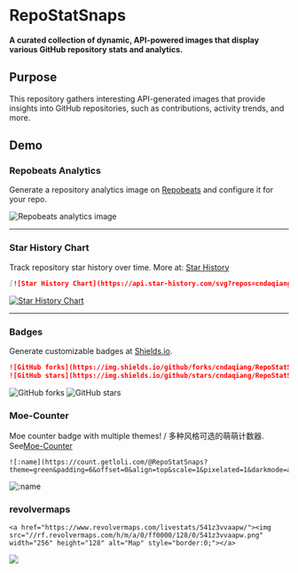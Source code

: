 # RepoStatSnaps

**A curated collection of dynamic, API-powered images that display various GitHub repository stats and analytics.**

## Purpose

This repository gathers interesting API-generated images that provide insights into GitHub repositories, such as contributions, activity trends, and more.

## Demo

### Repobeats Analytics
Generate a repository analytics image on [Repobeats](https://repobeats.axiom.co) and configure it for your repo.

![Repobeats analytics image](https://repobeats.axiom.co/api/embed/1d15ad6561a8059b38579d1cd07237571c884913.svg "Repobeats analytics image")

---

### Star History Chart
Track repository star history over time. More at: [Star History](https://api.star-history.com)

```markdown
[![Star History Chart](https://api.star-history.com/svg?repos=cndaqiang/RepoStatSnaps&type=Date)](https://star-history.com/#cndaqiang/RepoStatSnaps&Date)
```

[![Star History Chart](https://api.star-history.com/svg?repos=cndaqiang/RepoStatSnaps&type=Date)](https://star-history.com/#cndaqiang/RepoStatSnaps&Date)

---

### Badges
Generate customizable badges at [Shields.io](https://img.shields.io).

```markdown
![GitHub forks](https://img.shields.io/github/forks/cndaqiang/RepoStatSnaps?color=60c5ba&style=for-the-badge)
![GitHub stars](https://img.shields.io/github/stars/cndaqiang/RepoStatSnaps?color=ffd700&style=for-the-badge)
```

![GitHub forks](https://img.shields.io/github/forks/cndaqiang/RepoStatSnaps?color=60c5ba&style=for-the-badge)
![GitHub stars](https://img.shields.io/github/stars/cndaqiang/RepoStatSnaps?color=ffd700&style=for-the-badge)

### Moe-Counter
Moe counter badge with multiple themes! / 多种风格可选的萌萌计数器. See[Moe-Counter](https://github.com/journey-ad/Moe-Counter)
```
![:name](https://count.getloli.com/@RepoStatSnaps?theme=green&padding=6&offset=0&align=top&scale=1&pixelated=1&darkmode=auto)
```
![:name](https://count.getloli.com/@RepoStatSnaps?name=wzry.doc&theme=green&padding=6&offset=0&align=top&scale=1&pixelated=1&darkmode=auto)


### revolvermaps
```
<a href="https://www.revolvermaps.com/livestats/541z3vvaapw/"><img src="//rf.revolvermaps.com/h/m/a/0/ff0000/128/0/541z3vvaapw.png" width="256" height="128" alt="Map" style="border:0;"></a>
```
![](/rf.revolvermaps.com/h/m/a/0/ff0000/128/0/541z3vvaapw.png)
